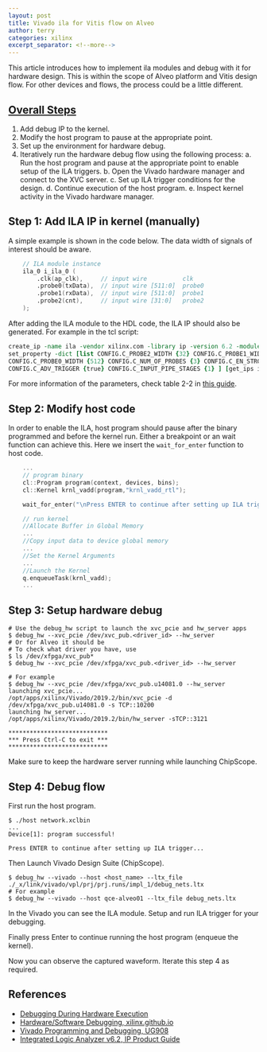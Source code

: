 ```yaml
---
layout: post
title: Vivado ila for Vitis flow on Alveo
author: terry
categories: xilinx
excerpt_separator: <!--more-->
---
```


This article introduces how to implement ila modules and debug with it for hardware design. This is within the scope of Alveo platform and Vitis design flow. For other devices and flows, the process could be a little different.
<!--more-->

## [Overall Steps](https://www.xilinx.com/html_docs/xilinx2020_1/vitis_doc/debuggingapplicationskernels.html#jld1547475955135)

1. Add debug IP to the kernel.
2. Modify the host program to pause at the appropriate point.
3. Set up the environment for hardware debug.
4. Iteratively run the hardware debug flow using the following process:
   a. Run the host program and pause at the appropriate point to enable setup of the ILA triggers.
   b. Open the Vivado hardware manager and connect to the XVC server.
   c. Set up ILA trigger conditions for the design.
   d. Continue execution of the host program.
   e. Inspect kernel activity in the Vivado hardware manager.

## Step 1: Add ILA IP in kernel (manually)

A simple example is shown in the code below. The data width of signals of interest should be aware.

```verilog
    // ILA module instance
    ila_0 i_ila_0 (
        .clk(ap_clk),     // input wire          clk
        .probe0(txData),  // input wire [511:0]  probe0  
        .probe1(rxData),  // input wire [511:0]  probe1 
        .probe2(cnt),     // input wire [31:0]   probe2 
    );
```

After adding the ILA module to the HDL code, the ILA IP should also be generated. For example in the tcl script:

```tcl
create_ip -name ila -vendor xilinx.com -library ip -version 6.2 -module_name ila_0
set_property -dict [list CONFIG.C_PROBE2_WIDTH {32} CONFIG.C_PROBE1_WIDTH {512} \
CONFIG.C_PROBE0_WIDTH {512} CONFIG.C_NUM_OF_PROBES {3} CONFIG.C_EN_STRG_QUAL {1} \
CONFIG.C_ADV_TRIGGER {true} CONFIG.C_INPUT_PIPE_STAGES {1} ] [get_ips ila_0]
```

For more information of the parameters, check table 2-2 in [this guide](https://www.xilinx.com/support/documentation/ip_documentation/ila/v6_2/pg172-ila.pdf).

## Step 2: Modify host code

In order to enable the ILA, host program should pause after the binary programmed and before the kernel run. Either a breakpoint or an wait function can achieve this. Here we insert the `wait_for_enter` function to host code.

```c++
    ...
    // program binary
    cl::Program program(context, devices, bins);
    cl::Kernel krnl_vadd(program,"krnl_vadd_rtl");

    wait_for_enter("\nPress ENTER to continue after setting up ILA trigger...");

    // run kernel
    //Allocate Buffer in Global Memory
    ...
    //Copy input data to device global memory
    ...
    //Set the Kernel Arguments
    ...
    //Launch the Kernel
    q.enqueueTask(krnl_vadd);
    ...
```

## Step 3: Setup hardware debug

```shell
# Use the debug_hw script to launch the xvc_pcie and hw_server apps
$ debug_hw --xvc_pcie /dev/xvc_pub.<driver_id> --hw_server
# Or for Alveo it should be
# To check what driver you have, use
$ ls /dev/xfpga/xvc_pub*
$ debug_hw --xvc_pcie /dev/xfpga/xvc_pub.<driver_id> --hw_server

# For example
$ debug_hw --xvc_pcie /dev/xfpga/xvc_pub.u14081.0 --hw_server
launching xvc_pcie...
/opt/apps/xilinx/Vivado/2019.2/bin/xvc_pcie -d /dev/xfpga/xvc_pub.u14081.0 -s TCP::10200
launching hw_server...
/opt/apps/xilinx/Vivado/2019.2/bin/hw_server -sTCP::3121

****************************
*** Press Ctrl-C to exit ***
****************************
```

Make sure to keep the hardware server running while launching ChipScope.

## Step 4: Debug flow

First run the host program.

```shell
$ ./host network.xclbin
...
Device[1]: program successful!

Press ENTER to continue after setting up ILA trigger...
```

Then Launch Vivado Design Suite (ChipScope).

```shell
$ debug_hw --vivado --host <host_name> --ltx_file ./_x/link/vivado/vpl/prj/prj.runs/impl_1/debug_nets.ltx
# For example
$ debug_hw --vivado --host qce-alveo01 --ltx_file debug_nets.ltx
```

In the Vivado you can see the ILA module. Setup and run ILA trigger for your debugging.

Finally press Enter to continue running the host program (enqueue the kernel).

Now you can observe the captured waveform. Iterate this step 4 as required.

## References

* [Debugging During Hardware Execution](https://www.xilinx.com/html_docs/xilinx2019_2/vitis_doc/Chunk1252764274.html#ariaid-title21)
* [Hardware/Software Debugging, xilinx.github.io](https://xilinx.github.io/xup_compute_acceleration/debug_lab.html)
* [Vivado Programming and Debugging, UG908](https://www.xilinx.com/support/documentation/sw_manuals/xilinx2018_3/ug908-vivado-programming-debugging.pdf)
* [Integrated Logic Analyzer v6.2, IP Product Guide](https://www.xilinx.com/support/documentation/ip_documentation/ila/v6_2/pg172-ila.pdf)
